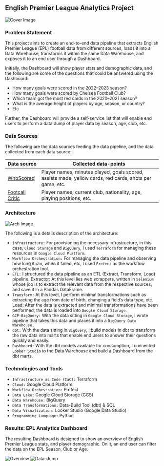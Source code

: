 ## English Premier League Analytics Project
![Cover Image](assets/epl-project-cover.jpg)


### Problem Statement
This project aims to create an end-to-end data pipeline that extracts English Premier League (EPL) football data from different sources, loads it into a Data Warehouse, transforms it within the same Data Warehouse, and exposes it to an end user through a Dashboard.

Initially, the Dashboard will show player stats and demographic data, and the following are some of the questions that could be answered using the Dashboard: 
- How many goals were scored in the 2022–2023 season?
- How many goals were scored by Chelsea Football Club?
- Which team got the most red cards in the 2020–2021 season?
- What is the average height of players by age, season, or country?
- Etc

Further, the Dashboard will provide a self-service list that will enable end users to perform a data dump of player data by season, age, club, etc.


### Data Sources
The following are the data sources feeding the data pipeline, and the data collected from each data source:

|Data source  |Collected data-points                            |
|-------------|-------------------------------------------------|
|[WhoScored](https://www.whoscored.com/) | Player names, minutes played, goals scored, assists made, yellow cards, red cards, shots per game, etc. |
|[Footcall Critic](https://www.footballcritic.com/) | Player names, current club, nationality, age, playing positions, etc. |


### Architecture

![Arch Image](assets/epl-analytics-architecture.png)

The following is a details description of the architecture:

- `Infrastructure:` For provisioning the necessary infrastructure, in this case, `Cloud Storage` and `BigQuery`, I used `Terraform` for managing these resources in `Google Cloud Platform`.
- `Workflow Orchestration:` For managing the data pipeline and observing how long it ran, when it failed, etc, I used `Prefect` as the workflow orchestration tool.
- `ETL:` I structured the data pipeline as an ETL (Extract, Transform, Load) pipeline.
Extractor: At this level lies web scrappers, written in `Selenium` whose job is to extract the relevant data from the respective sources, and save it in a Pandas DataFrame.
- `Transform:` At this level, I perform minimal transformations such as extracting the age from date of birth, changing a field’s data type, etc.
Load: After the data is extracted and minimal transformations have been performed, the data is loaded into `Google Cloud Storage`.
- `GCP-BigQuery:` With the data sitting in `Google Cloud Storage`, I wrote pipeline that takes this data and places it into a `BigQuery Data Warehouse.`
- `dbt:` With the data sitting in `BigQuery`, I build models in dbt to transform the raw data into marts that enable end users to answer their questions quickly and easily.
- `Dashboard:` With the dbt models available for consumption, I connected `Looker Studio` to the Data Warehouse and build a Dashboard from the dbt marts.


### Technologies and Tools
- `Infrastructure as Code (IaC):` Terraform
- `Cloud:` Google Cloud Platform
- `Workflow Orchestration:` Prefect
- `Data Lake:` Google Cloud Storage (GCS)
- `Data Warehouse:` BigQuery
- `Data Transformations:` Data-Build Tool (dbt) & SQL
- `Data Visualization:` Looker Studio (Google Data Studio)
- `Programming Language:` Python


### Results: EPL Analytics Dashboard

The resulting Dashboard is designed to show an overview of English Premier League stats, and player demographic. On it, an end user can filter the data on the EPL Season,  Club or Age.

![Overview](assets/epl-analytics-dashboard-1.png)
![Data-dump](assets/epl-analytics-dashboard-2.png)
